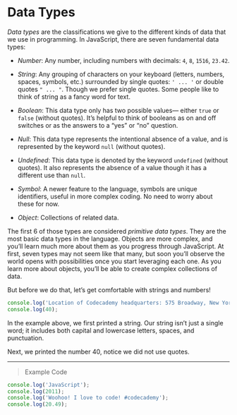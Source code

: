# **Data Types**

 *Data types* are the classifications we give to the different kinds of data that we use in programming. In JavaScript, there are seven fundamental data types:

 - *Number*: Any number, including numbers with decimals: `4`, `8`, `1516`, `23.42`.

 - *String*: Any grouping of characters on your keyboard (letters, numbers, spaces, symbols, etc.) surrounded by single quotes: `' ... '` or double quotes `" ... "`. Though we prefer single quotes. Some people like to think of string as a fancy word for text.

 - *Boolean*: This data type only has two possible values— either `true` or `false` (without quotes). It’s helpful to think of booleans as on and off switches or as the answers to a “yes” or “no” question.

 - *Null*: This data type represents the intentional absence of a value, and is represented by the keyword `null` (without quotes).

 - *Undefined*: This data type is denoted by the keyword `undefined` (without quotes). It also represents the absence of a value though it has a different use than `null`.

 - *Symbol*: A newer feature to the language, symbols are unique identifiers, useful in more complex coding. No need to worry about these for now.

 - *Object*: Collections of related data.

 The first 6 of those types are considered *primitive data types*. They are the most basic data types in the language. Objects are more complex, and you’ll learn much more about them as you progress through JavaScript. At first, seven types may not seem like that many, but soon you’ll observe the world opens with possibilities once you start leveraging each one. As you learn more about objects, you’ll be able to create complex collections of data.

 But before we do that, let’s get comfortable with strings and numbers!
```js
console.log('Location of Codecademy headquarters: 575 Broadway, New York City');
console.log(40);
```
 In the example above, we first printed a string. Our string isn’t just a single word; it includes both capital and lowercase letters, spaces, and punctuation.

 Next, we printed the number 40, notice we did not use quotes.
 
---
> Example Code
```js
console.log('JavaScript');
console.log(2011);
console.log('Woohoo! I love to code! #codecademy');
console.log(20.49);
```
